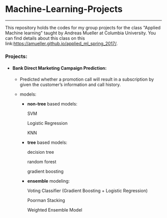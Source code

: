 # Machine-Learning-Projects

-------------------

This repository holds the codes for my group projects for the class "Applied Machine learning" taught by Andreas Mueller at Columbia University. You can find details about this class on this link:https://amueller.github.io/applied_ml_spring_2017/.

### Projects:

+ #### Bank Direct Marketing Campaign Prediction:
   * Predicted whether a promotion call will result in a subscription by given the customer’s information and call history.


   * models:
      *  **non-tree** based models: 
      
          SVM
          
          Logistic Regression
          
          KNN
      
      *  **tree** based models: 
          
          decision tree
          
          random forest
          
          gradient boosting
      
      *  **ensemble** modeling: 
          
          Voting Classifier (Gradient Boosting + Logistic Regression)
          
          Poorman Stacking
      
          Weighted Ensemble Model



